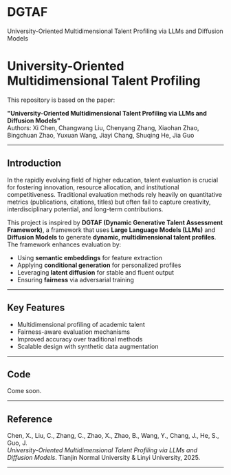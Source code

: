 # DGTAF
University-Oriented Multidimensional Talent Profiling via LLMs and Diffusion Models

# University-Oriented Multidimensional Talent Profiling

This repository is based on the paper:

**"University-Oriented Multidimensional Talent Profiling via LLMs and Diffusion Models"**  
Authors: Xi Chen, Changwang Liu, Chenyang Zhang, Xiaohan Zhao, Bingchuan Zhao, Yuxuan Wang, Jiayi Chang, Shuqing He, Jia Guo 

---

##  Introduction

In the rapidly evolving field of higher education, talent evaluation is crucial for fostering innovation, resource allocation, and institutional competitiveness. Traditional evaluation methods rely heavily on quantitative metrics (publications, citations, titles) but often fail to capture creativity, interdisciplinary potential, and long-term contributions.

This project is inspired by **DGTAF (Dynamic Generative Talent Assessment Framework)**, a framework that uses **Large Language Models (LLMs)** and **Diffusion Models** to generate **dynamic, multidimensional talent profiles**. The framework enhances evaluation by:
- Using **semantic embeddings** for feature extraction  
- Applying **conditional generation** for personalized profiles  
- Leveraging **latent diffusion** for stable and fluent output  
- Ensuring **fairness** via adversarial training  

---

##  Key Features
- Multidimensional profiling of academic talent  
- Fairness-aware evaluation mechanisms  
- Improved accuracy over traditional methods  
- Scalable design with synthetic data augmentation  

---

##  Code
Come soon.  

---

##  Reference
Chen, X., Liu, C., Zhang, C., Zhao, X., Zhao, B., Wang, Y., Chang, J., He, S., Guo, J.  
*University-Oriented Multidimensional Talent Profiling via LLMs and Diffusion Models*. Tianjin Normal University & Linyi University, 2025.  

---
